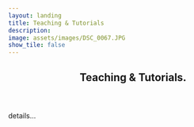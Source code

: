 ```yaml
---
layout: landing
title: Teaching & Tutorials
description: 
image: assets/images/DSC_0067.JPG
show_tile: false
---
```


<div id="main">
  <!-- One -->
<section id="one">
	<div class="inner">
		<header class="major">
			<h2>Teaching & Tutorials.</h2>
		</header>
		<p>details...</p>
	</div>
</section>
</div> 
